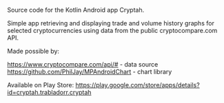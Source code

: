 Source code for the Kotlin Android app Cryptah.

Simple app retrieving and displaying trade and volume history graphs for selected cryptocurrencies using data from the public cryptocompare.com API.

Made possible by:

https://www.cryptocompare.com/api/# - data source
https://github.com/PhilJay/MPAndroidChart - chart library

Available on Play Store:
https://play.google.com/store/apps/details?id=cryptah.trabladorr.cryptah
